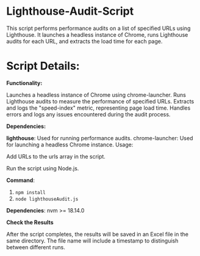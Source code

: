 # Lighthouse-Audit-Script
This script performs performance audits on a list of specified URLs using Lighthouse. It launches a headless instance of Chrome, runs Lighthouse audits for each URL, and extracts the load time for each page.

# Script Details:

**Functionality:**

Launches a headless instance of Chrome using chrome-launcher.
Runs Lighthouse audits to measure the performance of specified URLs.
Extracts and logs the "speed-index" metric, representing page load time.
Handles errors and logs any issues encountered during the audit process.

**Dependencies:**

**lighthouse**: Used for running performance audits.
chrome-launcher: Used for launching a headless Chrome instance.
Usage:

Add URLs to the urls array in the script.

Run the script using Node.js.

**Command**: 

1. ```npm install```
2. ```node lighthouseAudit.js```

**Dependencies**: nvm >= 18.14.0

**Check the Results**

After the script completes, the results will be saved in an Excel file in the same directory. The file name will include a timestamp to distinguish between different runs.
